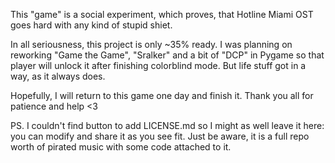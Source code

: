 This "game" is a social experiment, which proves, that Hotline Miami OST goes hard with any kind of stupid shiet.

In all seriousness, this project is only ~35% ready. I was planning on reworking "Game the Game", "Sralker" and a bit of "DCP" in Pygame so that player will unlock it after finishing colorblind mode.
But life stuff got in a way, as it always does. 

Hopefully, I will return to this game one day and finish it. 
Thank you all for patience and help <3

PS. I couldn't find button to add LICENSE.md so I might as well leave it here: you can modify and share it as you see fit. 
Just be aware, it is a full repo worth of pirated music with some code attached to it.
